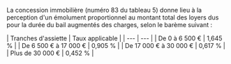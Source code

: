 La concession immobilière (numéro 83 du tableau 5) donne lieu à la perception d'un émolument proportionnel au montant total des loyers dus pour la durée du bail augmentés des charges, selon le barème suivant :

| Tranches d'assiette |
Taux applicable |
| --- | --- |
|
De 0 à 6 500 € |
1,645 % |
|
De 6 500 € à 17 000 € |
0,905 % |
|
De 17 000 € à 30 000 € |
0,617 % |
|
Plus de 30 000 € |
0,452 % |
